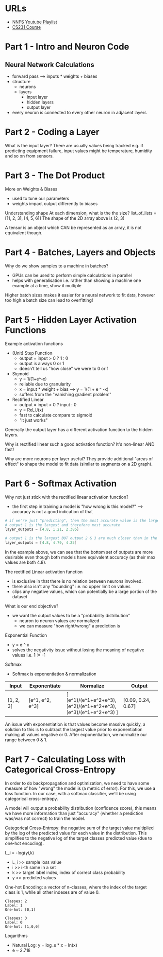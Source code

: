 # URLs
- [NNFS Youtube Playlist](https://youtube.com/playlist?list=PLQVvvaa0QuDcjD5BAw2DxE6OF2tius3V3)
- [CS231 Course](https://cs231n.github.io/neural-networks-case-study/)

# Part 1 - Intro and Neuron Code
## Neural Network Calculations
- forward pass --> inputs * weights + biases
- structure
  - neurons
  - layers
    - input layer
    - hidden layers
    - output layer
- every neuron is connected to every other neuron in adjacent layers

# Part 2 - Coding a Layer
What is the input layer? There are usually values being tracked e.g. if predicting equipment failure, input values might be temperature, humidity and so on from sensors.

# Part 3 - The Dot Product
More on Weights & Biases
- used to tune our parameters
- weights impact output differently to biases

Understanding shape
At each dimension, what is the the size?
list_of_lists = [[1, 2, 3], [4, 5, 6]]
The shape of the 2D array above is (2, 3)

A tensor is an object which CAN be represented as an array, it is not equivalent though.

# Part 4 - Batches, Layers and Objects
Why do we show samples to a machine in batches?
- GPUs can be used to perform simple calculations in parallel
- helps with generalisation i.e. rather than showing a machine one example at a time, show it multiple

Higher batch sizes makes it easier for a neural network to fit data, however too high a batch size can lead to overfitting!

# Part 5 - Hidden Layer Activation Functions
Example activation functions
- (Unit) Step Function
  - output = input > 0 ? 1 : 0
  - output is always 0 or 1
  - doesn't tell us "how close" we were to 0 or 1
- Sigmoid
  - y = 1/(1+e^-x)
  - reliable due to granularity
  - x = input * weight + bias --> y = 1/(1 + e ^ -x)
  - suffers from the "vanishing gradient problem"
- Rectified Linear
  - output = input > 0 ? input : 0
  - y = ReLU(x)
  - fast to calculate compare to sigmoid
  - "it just works"

Generally the output layer has a different activation function to the hidden layers.

Why is rectified linear such a good activation function? It's non-linear AND fast!

Why are more neurons per layer useful? They provide additional "areas of effect" to shape the model to fit data (similar to segments on a 2D graph).

# Part 6 - Softmax Activation
Why not just stick with the rectified linear activation function?
- the first step in training a model is "how wrong is this model?" --> accuracy is not a good indication of that
```python
# if we're just "predicting", then the most accurate value is the largest
# output 1 is the largest and therefore most accurate
layer_outputs = [4.8, 1.21, 2.385]

# output 1 is the largest BUT output 2 & 3 are much closer than in the previous set
layer_outputs = [4.8, 4.79, 4.25]
```

In the example above, we can see that the bottom set of outputs are more desirable even though both models have equivalent accuracy (as their max values are both 4.8). 

The rectified Linear activation function 
- is exclusive in that there is no relation between neurons involved. 
- there also isn't any "bounding" i.e. no upper limit on values
- clips any negative values, which can potentially be a large portion of the dataset

What is our end objective?
- we want the output values to be a "probability distribution"
  - neuron to neuron values are normalized
  - we can measure "how right/wrong" a prediction is

Exponential Function
- y = e ^ x
- solves the negativity issue without losing the meaning of negative values i.e. 1 != -1

Softmax
- Softmax is exponentiation & normalization

Input | Exponentiate | Normalize | Output
-|-|-|-
[1, 2, 3] | [e^1, e^2, e^3] | [ (e^1)/(e^1+e^2+e^3), <br> (e^2)/(e^1+e^2+e^3), <br> (e^3)/(e^1+e^2+e^3) ] | [0.09, 0.24, 0.67]

An issue with exponentiation is that values become massive quickly, a solution to this is to subtract the largest value prior to exponentiation making all values negative or 0. After exponentiation, we normalize our range between 0 & 1.

# Part 7 - Calculating Loss with Categorical Cross-Entropy
In order to do backpropagation and optimization, we need to have some measure of how "wrong" the model is (a metric of error). For this, we use a loss function. In our case, with a softmax classifier, we'll be using categorical cross-entropy.

A model will output a probability distribution (confidence score), this means we have more information than just "accuracy" (whether a prediction was/was not correct) to train the model.

Categorical Cross-Entropy: the negative sum of the target value multiplied by the log of the predicted value for each value in the distribution. This simplifies to the negative log of the target classes predicted value (due to one-hot encoding).

L_i = -log(yi,k)
- L_i >> sample loss value
- i >> i-th same in a set
- k >> target label index, index of correct class probability
- y >> predicted values


One-hot Encoding: a vector of n-classes, where the index of the target class is 1, while all other indexes are of value 0.
```
Classes: 2
Label: 1
One-hot: [0,1]

Classes: 3
Label: 0
One-hot: [1,0,0]
```

Logarithms
- Natural Log: y = log_e * x = ln(x)
- e ~ 2.718
